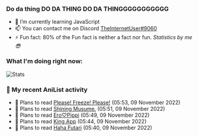 ### Do da thing DO DA THING DO DA THINGGGGGGGGGGG

<!-- **TheInternetUser0/TheInternetUser0** is a ✨ _special_ ✨ repository because its `README.md` (this file) appears on your GitHub profile. -->


- 🌱 I’m currently learning JavaScript
- 📫 You can contact me on Discord [TheInternetUser#9060](https://discord.com/users/534117072796385300)
- ⚡ Fun fact: 80% of the Fun fact is neither a fact nor fun. _Statistics by me 😎_

### What I'm doing right now:
![Stats](https://discord.c99.nl/widget/theme-3/534117072796385300.png)

### 🌸 My recent AniList activity

<!-- ANILIST_ACTIVITY:start -->

-   📖 Plans to read [Please! Freeze! Please!](https://anilist.co/manga/116295) (05:53, 09 November 2022)
-   📖 Plans to read [Shining Musume.](https://anilist.co/manga/37484) (05:51, 09 November 2022)
-   📖 Plans to read [Ero♡Pippi](https://anilist.co/manga/112083) (05:49, 09 November 2022)
-   📖 Plans to read [King App](https://anilist.co/manga/93058) (05:44, 09 November 2022)
-   📖 Plans to read [Haha Futari](https://anilist.co/manga/115613) (05:40, 09 November 2022)

<!-- ANILIST_ACTIVITY:end -->

